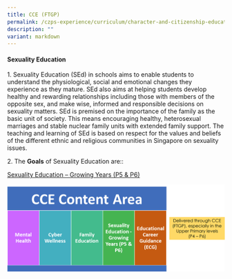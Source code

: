 ```yaml
---
title: CCE (FTGP)
permalink: /czps-experience/curriculum/character-and-citizenship-education/cce-ftgp/
description: ""
variant: markdown
---
```

<h4><strong>Sexuality Education</strong></h4>
<p>1. Sexuality Education (SEd) in schools aims to enable students to understand the physiological, social and emotional changes they experience as they mature. SEd also aims at helping students develop healthy and rewarding relationships including those with members of the opposite sex, and make wise, informed and responsible decisions on sexuality matters. SEd is premised on the importance of the family as the basic unit of society. This means encouraging healthy, heterosexual marriages and stable nuclear family units with extended family support. The teaching and learning of SEd is based on respect for the values and beliefs of the different ethnic and religious communities in Singapore on sexuality issues. &nbsp;</p>

<p>2.	The <strong>Goals</strong> of Sexuality Education are::</p>

<p><a href="/czps-experience/curriculum/character-and-citizenship-education/sexuality-education" target="">Sexuality Education – Growing Years (P5 &amp; P6)</a></p>
<img src="/images/cce7.png">